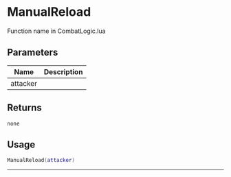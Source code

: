 # ManualReload

Function name in CombatLogic.lua

## Parameters

| Name     | Description |
| -------- | ----------- |
| attacker |             |

## Returns

`none`

## Usage

```lua
ManualReload(attacker)
```

---
